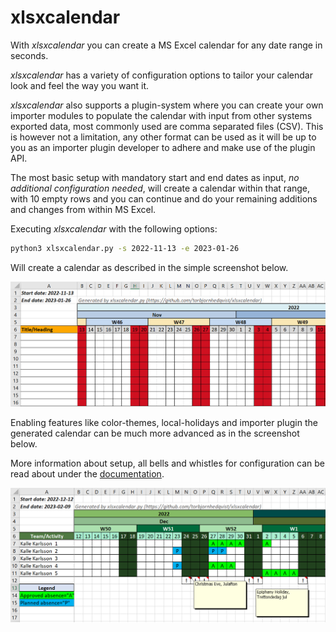 # xlsxcalendar

With *xlsxcalendar* you can create a MS Excel calendar for any date range in
seconds.

*xlsxcalendar* has a variety of configuration options to tailor your
calendar look and feel the way you want it.

*xlsxcalendar* also supports a plugin-system where you can create your own
importer modules to populate the calendar with input from other systems
exported data, most commonly used are comma separated files (CSV). This is
however not a limitation, any other format can be used as it will be up to you
as an importer plugin developer to adhere and make use of the plugin API.

The most basic setup with mandatory start and end dates as input, *no additional
configuration needed*, will create a calendar within that range, with 10 empty
rows and you can continue and do your remaining additions and changes from
within MS Excel.

Executing *xlsxcalendar* with the following options:
```bash
python3 xlsxcalendar.py -s 2022-11-13 -e 2023-01-26
```
Will create a calendar as described in the simple screenshot below.

![](./documentation/images/basic_cal1.png)

Enabling features like color-themes, local-holidays and importer plugin the
generated calendar can be much more advanced as in the screenshot below.

More information about setup, all bells and whistles for configuration can
be read about under the [documentation][docs].

![](./documentation/images/enhanced_cal1.png)

[docs]: ./documentation/README.md
